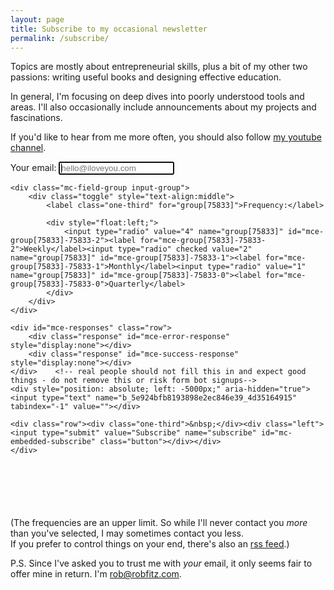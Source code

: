 ```yaml
---
layout: page
title: Subscribe to my occasional newsletter
permalink: /subscribe/
---
```


Topics are mostly about entrepreneurial skills, plus a bit of my other two passions: writing useful books and designing effective education. 

In general, I'm focusing on deep dives into poorly understood tools and areas. I'll also occasionally include announcements about my projects and fascinations.

If you'd like to hear from me more often, you should also follow [my youtube channel](https://youtube.com/c/robfitzpatrick/).

<div id="mc_embed_signup">
<form action="https://heylookabook.us7.list-manage.com/subscribe/post?u=5e924bfb8193898e2ec846e39&amp;id=4d35164915" method="post" id="mc-embedded-subscribe-form" name="mc-embedded-subscribe-form" class="validate" target="_blank" novalidate>
    <div id="mc_embed_signup_scroll">
	
<div class="mc-field-group">
	<label class="one-third" for="mce-EMAIL">Your email:</label>
	<input autofocus type="email" placeholder="hello@iloveyou.com" value="" name="EMAIL" class="required email" id="mce-EMAIL">
</div>

    <div class="mc-field-group input-group">
        <div class="toggle" style="text-align:middle">
            <label class="one-third" for="group[75833]">Frequency:</label>
            
            <div style="float:left;">
                <input type="radio" value="4" name="group[75833]" id="mce-group[75833]-75833-2"><label for="mce-group[75833]-75833-2">Weekly</label><input type="radio" checked value="2" name="group[75833]" id="mce-group[75833]-75833-1"><label for="mce-group[75833]-75833-1">Monthly</label><input type="radio" value="1" name="group[75833]" id="mce-group[75833]-75833-0"><label for="mce-group[75833]-75833-0">Quarterly</label>
            </div>
        </div>
    </div>

	<div id="mce-responses" class="row">
		<div class="response" id="mce-error-response" style="display:none"></div>
		<div class="response" id="mce-success-response" style="display:none"></div>
	</div>    <!-- real people should not fill this in and expect good things - do not remove this or risk form bot signups-->
    <div style="position: absolute; left: -5000px;" aria-hidden="true"><input type="text" name="b_5e924bfb8193898e2ec846e39_4d35164915" tabindex="-1" value=""></div>
    
    <div class="row"><div class="one-third">&nbsp;</div><div class="left"><input type="submit" value="Subscribe" name="subscribe" id="mc-embedded-subscribe" class="button"></div></div>
    </div>
    
</form>
</div>

<p style="margin-top:100px;" class="small">(The frequencies are an upper limit. So while I'll never contact you <em>more</em> than you've selected, I may sometimes contact you less. <br/>If you prefer to control things on your end, there's also an <a href="/feed.xml">rss feed</a>.)</p>



P.S. Since I've asked you to trust me with <em>your</em> email, it only seems fair to offer mine in return. I'm <a href="mailto:rob@robfitz.com">rob@robfitz.com</a>.

<!--End mc_embed_signup-->
